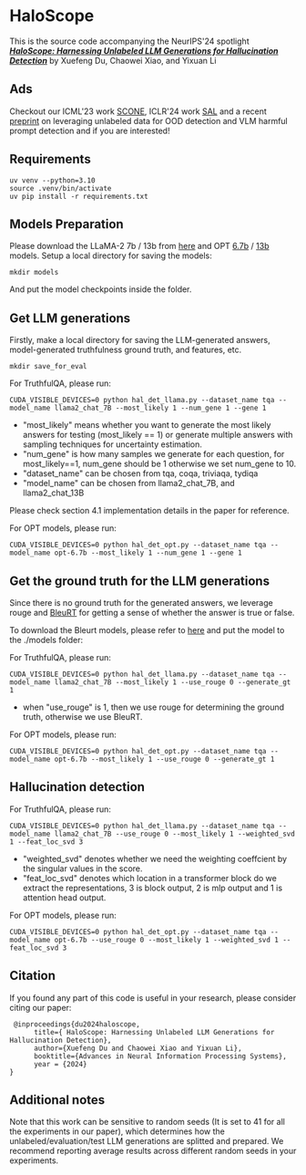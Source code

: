# HaloScope


This is the source code accompanying the NeurIPS'24 spotlight [***HaloScope: Harnessing Unlabeled LLM Generations for Hallucination Detection***](https://arxiv.org/abs/2409.17504) by Xuefeng Du, Chaowei Xiao, and Yixuan Li




## Ads 

Checkout our ICML'23 work [SCONE](https://proceedings.mlr.press/v202/bai23a/bai23a.pdf), ICLR'24 work [SAL](https://openreview.net/forum?id=jlEjB8MVGa) and a recent [preprint](https://arxiv.org/abs/2410.00296v1) on leveraging unlabeled data for OOD detection and VLM harmful prompt detection and if you are interested!



## Requirements
```
uv venv --python=3.10
source .venv/bin/activate
uv pip install -r requirements.txt
```

## Models Preparation

Please download the LLaMA-2 7b / 13b  from [here](https://huggingface.co/meta-llama) and OPT [6.7b]((https://huggingface.co/facebook/opt-6.7b)) / [13b]((https://huggingface.co/facebook/opt-13b)) models. Setup a local directory for saving the models:
```angular2html
mkdir models
```
And put the model checkpoints inside the folder.
## Get LLM generations

Firstly, make a local directory for saving the LLM-generated answers, model-generated truthfulness ground truth, and features, etc.
```angular2html
mkdir save_for_eval
```

For TruthfulQA, please run:

```angular2html
CUDA_VISIBLE_DEVICES=0 python hal_det_llama.py --dataset_name tqa --model_name llama2_chat_7B --most_likely 1 --num_gene 1 --gene 1
```
- "most_likely" means whether you want to generate the most likely answers for testing (most_likely == 1) or generate multiple answers with sampling techniques for uncertainty estimation.
- "num_gene" is how many samples we generate for each question, for most_likely==1, num_gene should be 1 otherwise we set num_gene to 10.
- "dataset_name" can be chosen from tqa, coqa, triviaqa, tydiqa
- "model_name" can be chosen from llama2_chat_7B, and llama2_chat_13B

Please check section 4.1 implementation details in the paper for reference.

For OPT models, please run:
```angular2html
CUDA_VISIBLE_DEVICES=0 python hal_det_opt.py --dataset_name tqa --model_name opt-6.7b --most_likely 1 --num_gene 1 --gene 1
```

## Get the ground truth for the LLM generations
Since there is no ground truth for the generated answers, we leverage rouge and [BleuRT](https://arxiv.org/abs/2004.04696) for getting a sense of whether the answer is true or false.

To download the Bleurt models, please refer to [here](https://github.com/lucadiliello/bleurt-pytorch) and put the model to the ./models folder:

For TruthfulQA, please run:

```angular2html
CUDA_VISIBLE_DEVICES=0 python hal_det_llama.py --dataset_name tqa --model_name llama2_chat_7B --most_likely 1 --use_rouge 0 --generate_gt 1
```

- when "use_rouge" is 1, then we use rouge for determining the ground truth, otherwise we use BleuRT.

For OPT models, please run:
```angular2html
CUDA_VISIBLE_DEVICES=0 python hal_det_opt.py --dataset_name tqa --model_name opt-6.7b --most_likely 1 --use_rouge 0 --generate_gt 1
```

## Hallucination detection

For TruthfulQA, please run:
```angular2html
CUDA_VISIBLE_DEVICES=0 python hal_det_llama.py --dataset_name tqa --model_name llama2_chat_7B --use_rouge 0 --most_likely 1 --weighted_svd 1 --feat_loc_svd 3
```
- "weighted_svd" denotes whether we need the weighting coeffcient by the singular values in the score.
- "feat_loc_svd" denotes which location in a transformer block do we extract the representations, 3 is block output, 2 is mlp output and 1 is attention head output.


For OPT models, please run:
```angular2html
CUDA_VISIBLE_DEVICES=0 python hal_det_opt.py --dataset_name tqa --model_name opt-6.7b --use_rouge 0 --most_likely 1 --weighted_svd 1 --feat_loc_svd 3
```

## Citation ##
If you found any part of this code is useful in your research, please consider citing our paper:

```
 @inproceedings{du2024haloscope,
      title={ HaloScope: Harnessing Unlabeled LLM Generations for Hallucination Detection}, 
      author={Xuefeng Du and Chaowei Xiao and Yixuan Li},
      booktitle={Advances in Neural Information Processing Systems},
      year = {2024}
}
```
## Additional notes
Note that this work can be sensitive to random seeds (It is set to 41 for all the experiments in our paper), which determines how the unlabeled/evaluation/test LLM generations are splitted and prepared. We recommend reporting average results across different random seeds in your experiments.
